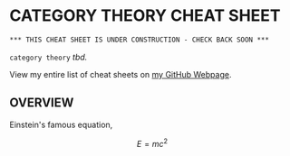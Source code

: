 # CATEGORY THEORY CHEAT SHEET

```txt
*** THIS CHEAT SHEET IS UNDER CONSTRUCTION - CHECK BACK SOON ***
```

`category theory` _tbd._

View my entire list of cheat sheets on
[my GitHub Webpage](https://jeffdecola.github.io/my-cheat-sheets/).

## OVERVIEW

Einstein's famous equation,

$$
E=mc^2
$$
